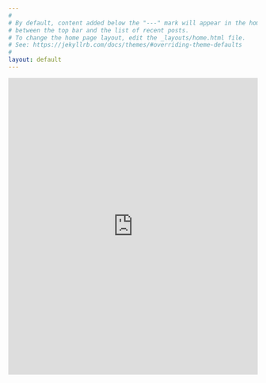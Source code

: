 ```yaml
---
#
# By default, content added below the "---" mark will appear in the home page
# between the top bar and the list of recent posts.
# To change the home page layout, edit the _layouts/home.html file.
# See: https://jekyllrb.com/docs/themes/#overriding-theme-defaults
#
layout: default
---
```


<iframe src="https://calendar.google.com/calendar/appointments/AcZssZ3VGFGP4x9UaO-RkVKU1qGHzbJD3L7CZN1LA6g=?gv=true" style="border: 0" width="100%" height="600" frameborder="0"></iframe>
